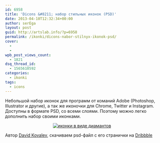 ```yaml
---
id: 6958
title: 'Dicons &#8211; набор стильных иконок (PSD)'
date: 2013-04-10T12:32:34+00:00
author: serEga
layout: post
guid: http://artslab.info/?p=6958
permalink: /ikonki/dicons-nabor-stilnyx-ikonok-psd/
cover:
  -
  -
wpb_post_views_count:
  - 1821
dsq_thread_id:
  - 1565610592
categories:
  - ikonki
tags:
  - icons
---
```

Небольшой набор иконок для программ от команий Adobe (Photoshop, Illustrator и другие), а так же иконочки для Chrome, Twitter и Instagram. Доступны в формате PSD, со всеми слоями. Поэтому можно легко дополнить набор своими иконками.

<center>
  <a href="http://googledrive.com/host/0B9lHVSSSdxdxd0hjdUdmRzY3Tjg/acutal-pixels.jpg"><img src="http://googledrive.com/host/0B9lHVSSSdxdxd0hjdUdmRzY3Tjg/acutal-pixels-200x300.jpg" alt="иконки в виде диамантов" class="aligncenter size-medium wp-image-6959" srcset="http://googledrive.com/host/0B9lHVSSSdxdxd0hjdUdmRzY3Tjg/acutal-pixels-200x300.jpg 200w, http://googledrive.com/host/0B9lHVSSSdxdxd0hjdUdmRzY3Tjg/acutal-pixels-682x1024.jpg 682w, http://googledrive.com/host/0B9lHVSSSdxdxd0hjdUdmRzY3Tjg/acutal-pixels.jpg 800w" sizes="(max-width: 200px) 100vw, 200px" /></a>
</center>

Автор [David Kovalev](http://dribbble.com/shots/1021023-Adobe-Icons-PSD), скачиваем psd-файл с его странички на [Dribbble](http://dribbble.com/shots/1021023-Adobe-Icons-PSD)